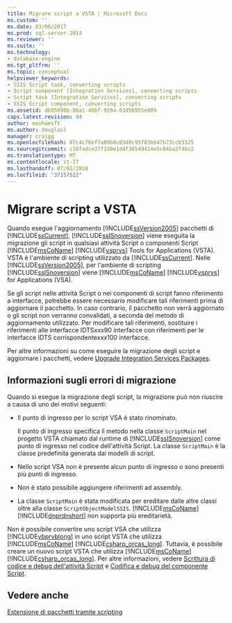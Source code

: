 ```yaml
---
title: Migrare script a VSTA | Microsoft Docs
ms.custom: ''
ms.date: 03/06/2017
ms.prod: sql-server-2014
ms.reviewer: ''
ms.suite: ''
ms.technology:
- database-engine
ms.tgt_pltfrm: ''
ms.topic: conceptual
helpviewer_keywords:
- SSIS Script task, converting scripts
- Script component [Integration Services], converting scripts
- Script task [Integration Services], converting scripts
- SSIS Script component, converting scripts
ms.assetid: d685098b-86a1-46bf-939a-63d56951e009
caps.latest.revision: 44
author: mashamsft
ms.author: douglasl
manager: craigg
ms.openlocfilehash: 87c4c76ef7a09b8c03d0c95f83b647b73ccb3325
ms.sourcegitcommit: c18fadce27f330e1d4f36549414e5c84ba2f46c2
ms.translationtype: MT
ms.contentlocale: it-IT
ms.lasthandoff: 07/02/2018
ms.locfileid: "37157522"
---
```

# <a name="migrate-scripts-to-vsta"></a>Migrare script a VSTA
  Quando esegue l'aggiornamento [!INCLUDE[ssVersion2005](../../includes/ssversion2005-md.md)] pacchetti di [!INCLUDE[ssCurrent](../../includes/sscurrent-md.md)], [!INCLUDE[ssISnoversion](../../includes/ssisnoversion-md.md)] viene eseguita la migrazione gli script in qualsiasi attività Script o componenti Script [!INCLUDE[msCoName](../../includes/msconame-md.md)] [!INCLUDE[vsprvs](../../includes/vsprvs-md.md)] Tools for Applications (VSTA). VSTA è l'ambiente di scripting utilizzato da [!INCLUDE[ssCurrent](../../includes/sscurrent-md.md)]. Nelle [!INCLUDE[ssVersion2005](../../includes/ssversion2005-md.md)], per l'ambiente di scripting [!INCLUDE[ssISnoversion](../../includes/ssisnoversion-md.md)] viene [!INCLUDE[msCoName](../../includes/msconame-md.md)] [!INCLUDE[vsprvs](../../includes/vsprvs-md.md)] for Applications (VSA).  
  
 Se gli script nelle attività Script o nei componenti di script fanno riferimento a interfacce, potrebbe essere necessario modificare tali riferimenti prima di aggiornare il pacchetto. In caso contrario, il pacchetto non verrà aggiornato o gli script non verranno convalidati, a seconda del metodo di aggiornamento utilizzato. Per modificare tali riferimenti, sostituire i riferimenti alle interfacce IDTS*xxx*90 interfacce con riferimenti per le interfacce IDTS corrispondente*xxx*100 interfacce.  
  
 Per altre informazioni su come eseguire la migrazione degli script e aggiornare i pacchetti, vedere [Upgrade Integration Services Packages](../../integration-services/install-windows/upgrade-integration-services-packages.md).  
  
## <a name="understanding-migration-failures"></a>Informazioni sugli errori di migrazione  
 Quando si esegue la migrazione degli script, la migrazione può non riuscire a causa di uno dei motivi seguenti:  
  
-   Il punto di ingresso per lo script VSA è stato rinominato.  
  
     Il punto di ingresso specifica il metodo nella classe `ScriptMain` nel progetto VSTA chiamato dal runtime di [!INCLUDE[ssISnoversion](../../includes/ssisnoversion-md.md)] come punto di ingresso nel codice dell'attività Script. La classe `ScriptMain` è la classe predefinita generata dai modelli di script.  
  
-   Nello script VSA non è presente alcun punto di ingresso o sono presenti più punti di ingresso.  
  
-   Non è stato possibile aggiungere riferimenti ad assembly.  
  
-   La classe `ScriptMain` è stata modificata per ereditare dalle altre classi oltre alla classe `ScriptObjectModelSSIS`. [!INCLUDE[msCoName](../../includes/msconame-md.md)] [!INCLUDE[dnprdnshort](../../includes/dnprdnshort-md.md)] non supporta più ereditarietà.  
  
 Non è possibile convertire uno script VSA che utilizza [!INCLUDE[vbprvblong](../../includes/vbprvblong-md.md)] in uno script VSTA che utilizza [!INCLUDE[msCoName](../../includes/msconame-md.md)] [!INCLUDE[csharp_orcas_long](../../includes/csharp-orcas-long-md.md)]. Tuttavia, è possibile creare un nuovo script VSTA che utilizza [!INCLUDE[msCoName](../../includes/msconame-md.md)] [!INCLUDE[csharp_orcas_long](../../includes/csharp-orcas-long-md.md)]. Per altre informazioni, vedere [Scrittura di codice e debug dell'attività Script](../../integration-services/control-flow/script-task.md) e [Codifica e debug del componente Script](../../integration-services/data-flow/transformations/script-component.md).  
  
## <a name="see-also"></a>Vedere anche  
 [Estensione di pacchetti tramite scripting](../../relational-databases/server-management-objects-smo/tasks/scripting.md)  
  
  
